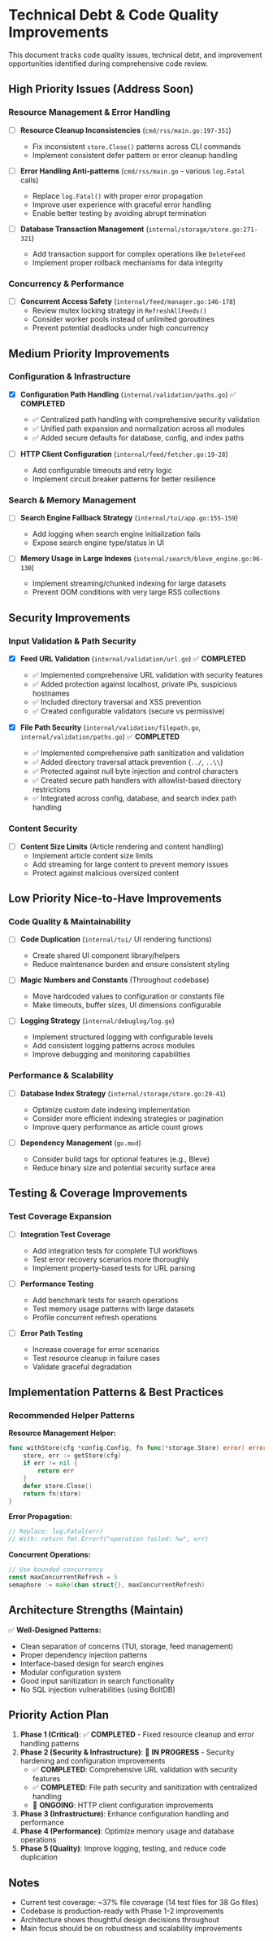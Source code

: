 # Technical Debt & Code Quality Improvements

This document tracks code quality issues, technical debt, and improvement opportunities identified during comprehensive code review.

## High Priority Issues (Address Soon)

### Resource Management & Error Handling
- [ ] **Resource Cleanup Inconsistencies** (`cmd/rss/main.go:197-351`)
  - Fix inconsistent `store.Close()` patterns across CLI commands
  - Implement consistent defer pattern or error cleanup handling
  
- [ ] **Error Handling Anti-patterns** (`cmd/rss/main.go` - various `log.Fatal` calls)
  - Replace `log.Fatal()` with proper error propagation
  - Improve user experience with graceful error handling
  - Enable better testing by avoiding abrupt termination

- [ ] **Database Transaction Management** (`internal/storage/store.go:271-321`)
  - Add transaction support for complex operations like `DeleteFeed`
  - Implement proper rollback mechanisms for data integrity

### Concurrency & Performance
- [ ] **Concurrent Access Safety** (`internal/feed/manager.go:146-178`)
  - Review mutex locking strategy in `RefreshAllFeeds()`
  - Consider worker pools instead of unlimited goroutines
  - Prevent potential deadlocks under high concurrency

## Medium Priority Improvements

### Configuration & Infrastructure  
- [x] **Configuration Path Handling** (`internal/validation/paths.go`) ✅ **COMPLETED**
  - ✅ Centralized path handling with comprehensive security validation
  - ✅ Unified path expansion and normalization across all modules  
  - ✅ Added secure defaults for database, config, and index paths
  
- [ ] **HTTP Client Configuration** (`internal/feed/fetcher.go:19-28`)
  - Add configurable timeouts and retry logic
  - Implement circuit breaker patterns for better resilience

### Search & Memory Management
- [ ] **Search Engine Fallback Strategy** (`internal/tui/app.go:155-159`)
  - Add logging when search engine initialization fails
  - Expose search engine type/status in UI
  
- [ ] **Memory Usage in Large Indexes** (`internal/search/bleve_engine.go:96-130`)
  - Implement streaming/chunked indexing for large datasets
  - Prevent OOM conditions with very large RSS collections

## Security Improvements

### Input Validation & Path Security
- [x] **Feed URL Validation** (`internal/validation/url.go`) ✅ **COMPLETED**
  - ✅ Implemented comprehensive URL validation with security features
  - ✅ Added protection against localhost, private IPs, suspicious hostnames
  - ✅ Included directory traversal and XSS prevention
  - ✅ Created configurable validators (secure vs permissive)
  
- [x] **File Path Security** (`internal/validation/filepath.go`, `internal/validation/paths.go`) ✅ **COMPLETED**
  - ✅ Implemented comprehensive path sanitization and validation
  - ✅ Added directory traversal attack prevention (`../`, `..\\`)
  - ✅ Protected against null byte injection and control characters
  - ✅ Created secure path handlers with allowlist-based directory restrictions
  - ✅ Integrated across config, database, and search index path handling

### Content Security
- [ ] **Content Size Limits** (Article rendering and content handling)
  - Implement article content size limits
  - Add streaming for large content to prevent memory issues
  - Protect against malicious oversized content

## Low Priority Nice-to-Have Improvements

### Code Quality & Maintainability
- [ ] **Code Duplication** (`internal/tui/` UI rendering functions)
  - Create shared UI component library/helpers
  - Reduce maintenance burden and ensure consistent styling

- [ ] **Magic Numbers and Constants** (Throughout codebase)
  - Move hardcoded values to configuration or constants file
  - Make timeouts, buffer sizes, UI dimensions configurable

- [ ] **Logging Strategy** (`internal/debuglog/log.go`)
  - Implement structured logging with configurable levels
  - Add consistent logging patterns across modules
  - Improve debugging and monitoring capabilities

### Performance & Scalability
- [ ] **Database Index Strategy** (`internal/storage/store.go:29-41`)
  - Optimize custom date indexing implementation
  - Consider more efficient indexing strategies or pagination
  - Improve query performance as article count grows

- [ ] **Dependency Management** (`go.mod`)
  - Consider build tags for optional features (e.g., Bleve)
  - Reduce binary size and potential security surface area

## Testing & Coverage Improvements

### Test Coverage Expansion
- [ ] **Integration Test Coverage**
  - Add integration tests for complete TUI workflows
  - Test error recovery scenarios more thoroughly
  - Implement property-based tests for URL parsing

- [ ] **Performance Testing**
  - Add benchmark tests for search operations
  - Test memory usage patterns with large datasets
  - Profile concurrent refresh operations

- [ ] **Error Path Testing**
  - Increase coverage for error scenarios
  - Test resource cleanup in failure cases
  - Validate graceful degradation

## Implementation Patterns & Best Practices

### Recommended Helper Patterns

**Resource Management Helper:**
```go
func withStore(cfg *config.Config, fn func(*storage.Store) error) error {
    store, err := getStore(cfg)
    if err != nil {
        return err
    }
    defer store.Close()
    return fn(store)
}
```

**Error Propagation:**
```go
// Replace: log.Fatal(err)
// With: return fmt.Errorf("operation failed: %w", err)
```

**Concurrent Operations:**
```go
// Use bounded concurrency
const maxConcurrentRefresh = 5
semaphore := make(chan struct{}, maxConcurrentRefresh)
```

## Architecture Strengths (Maintain)

✅ **Well-Designed Patterns:**
- Clean separation of concerns (TUI, storage, feed management)
- Proper dependency injection patterns
- Interface-based design for search engines
- Modular configuration system
- Good input sanitization in search functionality
- No SQL injection vulnerabilities (using BoltDB)

## Priority Action Plan

1. **Phase 1 (Critical)**: ✅ **COMPLETED** - Fixed resource cleanup and error handling patterns  
2. **Phase 2 (Security & Infrastructure)**: 🔄 **IN PROGRESS** - Security hardening and configuration improvements
   - ✅ **COMPLETED**: Comprehensive URL validation with security features
   - ✅ **COMPLETED**: File path security and sanitization with centralized handling
   - 🔄 **ONGOING**: HTTP client configuration improvements
3. **Phase 3 (Infrastructure)**: Enhance configuration handling and performance
4. **Phase 4 (Performance)**: Optimize memory usage and database operations
5. **Phase 5 (Quality)**: Improve logging, testing, and reduce code duplication

## Notes

- Current test coverage: ~37% file coverage (14 test files for 38 Go files)
- Codebase is production-ready with Phase 1-2 improvements
- Architecture shows thoughtful design decisions throughout
- Main focus should be on robustness and scalability improvements